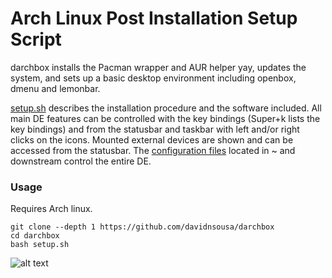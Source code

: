 # Arch Linux Post Installation Setup Script

darchbox installs the Pacman wrapper and AUR helper yay, updates the system, and sets up a basic desktop environment including openbox, dmenu and lemonbar.

[setup.sh](setup.sh) describes the installation procedure and the software included. All main DE features can be controlled with the key bindings (Super+k lists the key bindings) and from the statusbar and taskbar with left and/or right clicks on the icons. Mounted external devices are shown and can be accessed from the statusbar. The [configuration files](filesystem/home/user/) located in ~ and downstream control the entire DE.

### Usage

Requires Arch linux.

```
git clone --depth 1 https://github.com/davidnsousa/darchbox
cd darchbox
bash setup.sh
```

![alt text](https://i.imgur.com/74sATEw.png "darchbox desktop")
